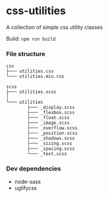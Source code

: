 # css-utilities
A collection of simple css utility classes

Build: `npm run build`

### File structure
```
css
├─── utilities.css
└─── utilities.min.css

scss
├─── utilities.scss
│
└─── utilities
        ├─── _display.scss
        ├─── _flexbox.scss
        ├─── _float.scss
        ├─── _image.scss
        ├─── _overflow.scss
        ├─── _position.scss
        ├─── _shadows.scss
        ├─── _sizing.scss
        ├─── _spacing.scss
        └─── _text.scss
```
### Dev dependencies
* node-sass
* uglifycss